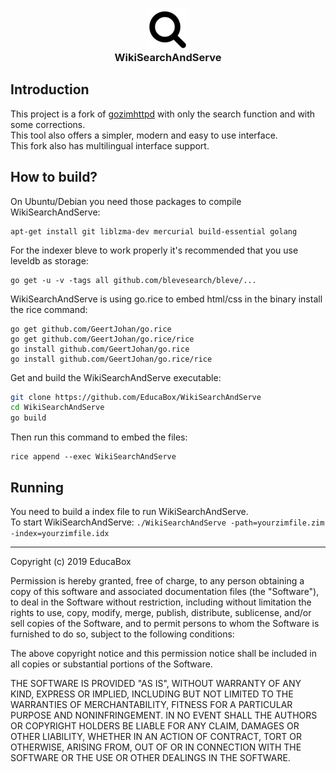 <div>
  <h3 align="center"><img src="static/img/logo.png"/><br>WikiSearchAndServe</h3>
</div>

## Introduction
This project is a fork of [gozimhttpd](https://github.com/akhenakh/gozim) with only the search function and with some corrections.  
This tool also offers a simpler, modern and easy to use interface.  
This fork also has multilingual interface support.  

## How to build?
On Ubuntu/Debian you need those packages to compile WikiSearchAndServe:  
```
apt-get install git liblzma-dev mercurial build-essential golang
```

For the indexer bleve to work properly it's recommended that you use leveldb as storage:  
```
go get -u -v -tags all github.com/blevesearch/bleve/...
```

WikiSearchAndServe is using go.rice to embed html/css in the binary install the rice command:  
```
go get github.com/GeertJohan/go.rice
go get github.com/GeertJohan/go.rice/rice
go install github.com/GeertJohan/go.rice
go install github.com/GeertJohan/go.rice/rice
```

Get and build the WikiSearchAndServe executable:  
```bash
git clone https://github.com/EducaBox/WikiSearchAndServe
cd WikiSearchAndServe
go build
```

Then run this command to embed the files:  
```
rice append --exec WikiSearchAndServe
```

## Running
You need to build a index file to run WikiSearchAndServe.  
To start WikiSearchAndServe: `./WikiSearchAndServe -path=yourzimfile.zim -index=yourzimfile.idx`

***

Copyright (c) 2019 EducaBox

Permission is hereby granted, free of charge, to any person obtaining a copy of this software and associated documentation files (the "Software"), to deal in the Software without restriction, including without limitation the rights to use, copy, modify, merge, publish, distribute, sublicense, and/or sell copies of the Software, and to permit persons to whom the Software is furnished to do so, subject to the following conditions:

The above copyright notice and this permission notice shall be included in all copies or substantial portions of the Software.

THE SOFTWARE IS PROVIDED "AS IS", WITHOUT WARRANTY OF ANY KIND, EXPRESS OR IMPLIED, INCLUDING BUT NOT LIMITED TO THE WARRANTIES OF MERCHANTABILITY, FITNESS FOR A PARTICULAR PURPOSE AND NONINFRINGEMENT. IN NO EVENT SHALL THE AUTHORS OR COPYRIGHT HOLDERS BE LIABLE FOR ANY CLAIM, DAMAGES OR OTHER LIABILITY, WHETHER IN AN ACTION OF CONTRACT, TORT OR OTHERWISE, ARISING FROM, OUT OF OR IN CONNECTION WITH THE SOFTWARE OR THE USE OR OTHER DEALINGS IN THE SOFTWARE.